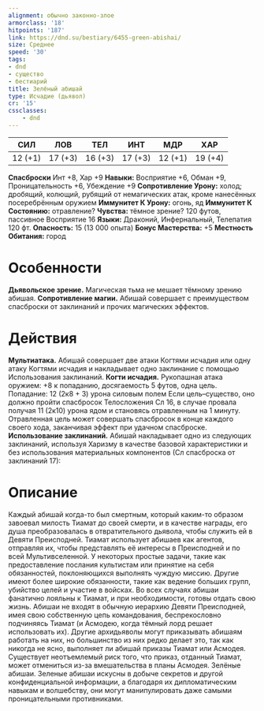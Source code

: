 ```yaml
---
alignment: обычно законно-злое
armorclass: '18'
hitpoints: '187'
link: https://dnd.su/bestiary/6455-green-abishai/
size: Среднее
speed: '30'
tags:
- dnd
- существо
- бестиарий
title: Зелёный абишай
type: Исчадие (дьявол)
cr: '15'
cssclasses:
    - dnd
---
```



| СИЛ | ЛОВ | ТЕЛ | ИНТ | МДР | ХАР |
|---|---|---|---|---|---|
| 12 (+1) | 17 (+3) | 16 (+3) | 17 (+3) | 12 (+1) | 19 (+4) |
**Спасброски** Инт +8, Хар +9
**Навыки:** Восприятие +6, Обман +9, Проницательность +6, Убеждение +9
**Сопротивление Урону:** холод; дробящий, колющий, рубящий от немагических атак, кроме нанесённых посеребрённым оружием
**Иммунитет К Урону:** огонь, яд
**Иммунитет К Состоянию:** отравление?
**Чувства:** тёмное зрение? 120 футов, пассивное Восприятие 16
**Языки:** Драконий, Инфернальный, Телепатия 120 фт.
**Опасность:** 15 (13 000 опыта)
**Бонус Мастерства:** +5
**Местность Обитания:** город


# Особенности
**Дьявольское зрение.** Магическая тьма не мешает тёмному зрению абишая.
**Сопротивление магии.** Абишай совершает с преимуществом спасброски от заклинаний и прочих магических эффектов.


# Действия
**Мультиатака.** Абишай совершает две атаки Когтями исчадия или одну атаку Когтями исчадия и накладывает одно заклинание с помощью Использования заклинаний.
**Когти исчадия.** Рукопашная атака оружием: +8 к попаданию, досягаемость 5 футов, одна цель. Попадание: 12 (2к8 + 3) урона силовым полем Если цель–существо, оно должно пройти спасбросок Телосложения Сл 16, в случае провала получая 11 (2к10) урона ядом и становясь отравленным на 1 минуту. Отравленная цель может совершать спасбросок в конце каждого своего хода, заканчивая эффект при удачном спасброске.
**Использование заклинаний.** Абишай накладывает одно из следующих заклинаний, используя Харизму в качестве базовой характеристики и без использования материальных компонентов (Сл спасброска от заклинаний 17):


# Описание
Каждый абишай когда-то был смертным, который каким-то образом завоевал милость Тиамат до своей смерти, и в качестве награды, его душа преобразовалась в отвратительного дьявола, чтобы служить ей в Девяти Преисподней. Тиамат использует абишаев как агентов, отправляя их, чтобы представлять её интересы в Преисподней и по всей Мультивселенной. У некоторых простые задачи, такие как предоставление послания культистам или принятие на себя обязанностей, поклоняющихся выполнять чуждую миссию. Другие имеют более широкие обязанности, такие как ведение больших групп, убийство целей и участие в войсках. Во всех случаях абишаи фанатично лояльны к Тиамат, и при необходимости, готовы отдать свою жизнь. Абишаи не входят в обычную иерархию Девяти Преисподней, имея свою собственную цепь командования, беспрекословно подчиняясь Тиамат (и Асмодею, когда тёмный лорд решает использовать их). Другие архидьяволы могут приказывать абишаям работать на них, но большинство из них редко делает это, так как никогда не ясно, выполняет ли абишай приказы Тиамат или Асмодея. Существует неотъемлемый риск того, что приказ, отданный Тиамат, может отмениться из-за вмешательства в планы Асмодея. Зелёные абишаи. Зеленые абишаи искусны в добыче секретов и другой конфиденциальной информации, а благодаря их дипломатическим навыкам и волшебству, они могут манипулировать даже самыми проницательными противниками.